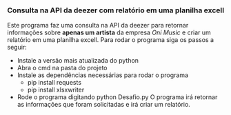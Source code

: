 ### Consulta na API da deezer com relatório em uma planilha excell
Este programa faz uma consulta na API da deezer para retornar informações sobre **apenas um artista** da empresa *Oni Music* e criar um relatório em uma planilha excell.
Para rodar o programa siga os passos a seguir: 
* Instale a versão mais atualizada do python
* Abra o cmd na pasta do projeto
* Instale as dependências necessárias para rodar o programa
  * pip install requests
  * pip install xlsxwriter
* Rode o programa digitando python Desafio.py
O programa irá retornar as informações que foram solicitadas e irá criar um relatório.


 
